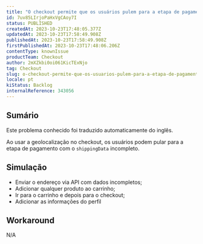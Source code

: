 ```yaml
---
title: "O checkout permite que os usuários pulem para a etapa de pagamento com um 'shippingData' vazio ao usar a geolocalização"
id: 7uv85LIrjoPaHxVgCAoy7I
status: PUBLISHED
createdAt: 2023-10-23T17:48:05.377Z
updatedAt: 2023-10-23T17:58:49.908Z
publishedAt: 2023-10-23T17:58:49.908Z
firstPublishedAt: 2023-10-23T17:48:06.206Z
contentType: knownIssue
productTeam: Checkout
author: 2mXZkbi0oi061KicTExNjo
tag: Checkout
slug: o-checkout-permite-que-os-usuarios-pulem-para-a-etapa-de-pagamento-com-um-shippingdata-vazio-ao-usar-a-geolocalizacao
locale: pt
kiStatus: Backlog
internalReference: 343056
---
```


## Sumário

<div class="alert alert-info">
  <p>Este problema conhecido foi traduzido automaticamente do inglês.</p>
</div>


Ao usar a geolocalização no checkout, os usuários podem pular para a etapa de pagamento com o `shippingData` incompleto.

## Simulação



- Enviar o endereço via API com dados incompletos;
- Adicionar qualquer produto ao carrinho;
- Ir para o carrinho e depois para o checkout;
- Adicionar as informações do perfil

## Workaround


N/A



